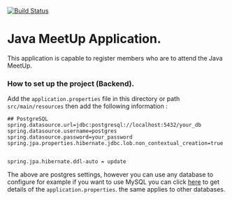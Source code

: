 [![Build Status](https://travis-ci.org/huxaiphaer/java_meetup.svg?branch=develop)](https://travis-ci.org/huxaiphaer/java_meetup)

# Java MeetUp Application.

This application is capable to register members who are to attend the Java MeetUp.



### How to set up the project (Backend).

Add the `application.properties` file in this directory or path `src/main/resources` then add the following information :

```
## PostgreSQL
spring.datasource.url=jdbc:postgresql://localhost:5432/your_db
spring.datasource.username=postgres
spring.datasource.password=your_password
spring.jpa.properties.hibernate.jdbc.lob.non_contextual_creation=true


spring.jpa.hibernate.ddl-auto = update
```

The above are postgres settings, however you can use any database to configure for example if you want to use MySQL you can click [here](https://spring.io/guides/gs/accessing-data-mysql/) to get details 
of the `application.properties`. the same applies to other databases.
